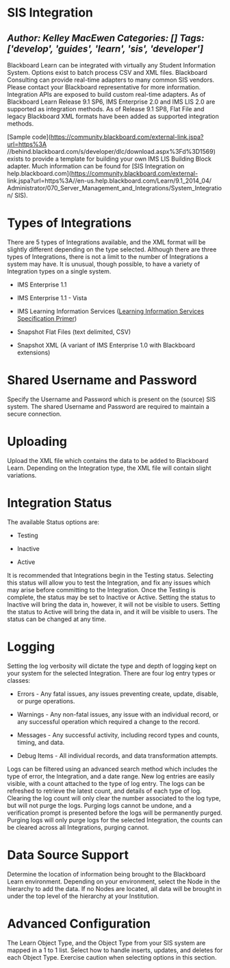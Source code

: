 # SIS Integration
*Author: Kelley MacEwen*
*Categories: []*
*Tags: ['develop', 'guides', 'learn', 'sis', 'developer']*
---
Blackboard Learn can be integrated with virtually any Student Information
System. Options exist to batch process CSV and XML files. Blackboard
Consulting can provide real-time adapters to many common SIS vendors. Please
contact your Blackboard representative for more information. Integration APIs
are exposed to build custom real-time adapters. As of Blackboard Learn Release
9.1 SP6, IMS Enterprise 2.0 and IMS LIS 2.0 are supported as integration
methods. As of Release 9.1 SP8, Flat File and legacy Blackboard XML formats
have been added as supported integration methods.

[Sample code](https://community.blackboard.com/external-link.jspa?url=https%3A
//behind.blackboard.com/s/developer/dlc/download.aspx%3Fd%3D1569)
exists to provide a template for building your own IMS LIS Building Block
adapter. Much information can be found for [SIS Integration on
help.blackboard.com](https://community.blackboard.com/external-
link.jspa?url=https%3A//en-us.help.blackboard.com/Learn/9.1_2014_04/
Administrator/070_Server_Management_and_Integrations/System_Integration/
SIS).

# Types of Integrations

There are 5 types of Integrations available, and the XML format will be
slightly different depending on the type selected. Although there are three
types of Integrations, there is not a limit to the number of Integrations a
system may have. It is unusual, though possible, to have a variety of
Integration types on a single system.

  * IMS Enterprise 1.1

  * IMS Enterprise 1.1 - Vista

  * IMS Learning Information Services ([Learning Information Services Specification Primer](https://www.imsglobal.org/lis/lisv2p0p1/LISSpecPrimerv2p0p1.html))

  * Snapshot Flat Files (text delimited, CSV)

  * Snapshot XML (A variant of IMS Enterprise 1.0 with Blackboard extensions)

# Shared Username and Password

Specify the Username and Password which is present on the (source) SIS system.
The shared Username and Password are required to maintain a secure connection.

# Uploading

Upload the XML file which contains the data to be added to Blackboard Learn.
Depending on the Integration type, the XML file will contain slight
variations.

# Integration Status

The available Status options are:

  * Testing

  * Inactive

  * Active

It is recommended that Integrations begin in the Testing status. Selecting
this status will allow you to test the Integration, and fix any issues which
may arise before committing to the Integration. Once the Testing is complete,
the status may be set to Inactive or Active. Setting the status to Inactive
will bring the data in, however, it will not be visible to users. Setting the
status to Active will bring the data in, and it will be visible to users. The
status can be changed at any time.

# Logging

Setting the log verbosity will dictate the type and depth of logging kept on
your system for the selected Integration. There are four log entry types or
classes:

  * Errors - Any fatal issues, any issues preventing create, update, disable, or purge operations.

  * Warnings - Any non-fatal issues, any issue with an individual record, or any successful operation which required a change to the record.

  * Messages - Any successful activity, including record types and counts, timing, and data.

  * Debug Items - All individual records, and data transformation attempts.

Logs can be filtered using an advanced search method which includes the type
of error, the Integration, and a date range. New log entries are easily
visible, with a count attached to the type of log entry. The logs can be
refreshed to retrieve the latest count, and details of each type of log.
Clearing the log count will only clear the number associated to the log type,
but will not purge the logs. Purging logs cannot be undone, and a verification
prompt is presented before the logs will be permanently purged. Purging logs
will only purge logs for the selected Integration, the counts can be cleared
across all Integrations, purging cannot.

# Data Source Support

Determine the location of information being brought to the Blackboard Learn
environment. Depending on your environment, select the Node in the hierarchy
to add the data. If no Nodes are located, all data will be brought in under
the top level of the hierarchy at your Institution.

# Advanced Configuration

The Learn Object Type, and the Object Type from your SIS system are mapped in
a 1 to 1 list. Select how to handle inserts, updates, and deletes for each
Object Type. Exercise caution when selecting options in this section.

